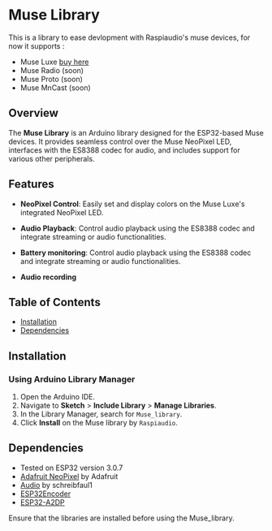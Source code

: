 # Muse Library
This is a library to ease devlopment with Raspiaudio's muse devices, for now it supports :
- Muse Luxe [buy here](https://raspiaudio.com/product/esp-muse-luxe)
- Muse Radio (soon)
- Muse Proto (soon)
- Muse MnCast (soon)
  

## Overview

The **Muse Library** is an Arduino library designed for the ESP32-based Muse devices. It provides seamless control over the Muse  NeoPixel LED, interfaces with the ES8388 codec for audio, and includes support for various other peripherals. 

## Features

- **NeoPixel Control**: Easily set and display colors on the Muse Luxe's integrated NeoPixel LED.
- **Audio Playback**: Control audio playback using the ES8388 codec and integrate streaming or audio functionalities.
- **Battery monitoring**: Control audio playback using the ES8388 codec and integrate streaming or audio functionalities.

- **Audio recording**

## Table of Contents

- [Installation](#installation)
- [Dependencies](#dependencies)


## Installation

### Using Arduino Library Manager

1. Open the Arduino IDE.
2. Navigate to **Sketch** > **Include Library** > **Manage Libraries**.
3. In the Library Manager, search for `Muse_library`.
4. Click **Install** on the Muse library by `Raspiaudio`.


## Dependencies
- Tested on ESP32 version 3.0.7
- [Adafruit NeoPixel](https://github.com/adafruit/Adafruit_NeoPixel) by Adafruit
- [Audio](https://github.com/schreibfaul1/ESP32-audioI2S) by schreibfaul1
- [ESP32Encoder](https://github.com/madhephaestus/ESP32Encoder)
- [ESP32-A2DP](https://github.com/pschatzmann/ESP32-A2DP)


Ensure that the libraries are installed before using the Muse_library.



